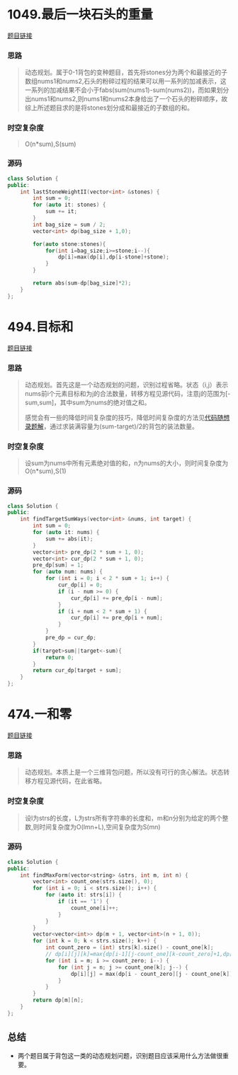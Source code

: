 # 1049.最后一块石头的重量

[题目链接](https://leetcode.cn/problems/last-stone-weight-ii/description/)

### 思路

> 动态规划。属于0-1背包的变种题目，首先将stones分为两个和最接近的子数组nums1和nums2,石头的粉碎过程的结果可以用一系列的加减表示，这一系列的加减结果不会小于fabs(sum(nums1)-sum(nums2))，而如果划分出nums1和nums2,则nums1和nums2本身给出了一个石头的粉碎顺序，故综上所述题目求的是将stones划分成和最接近的子数组的和。

### 时空复杂度

> O(n*sum),S(sum)

### 源码

```C++
class Solution {
public:
    int lastStoneWeightII(vector<int> &stones) {
        int sum = 0;
        for (auto it: stones) {
            sum += it;
        }
        int bag_size = sum / 2;
        vector<int> dp(bag_size + 1,0);

        for(auto stone:stones){
            for(int i=bag_size;i>=stone;i--){
                dp[i]=max(dp[i],dp[i-stone]+stone);
            }
        }

        return abs(sum-dp[bag_size]*2);
    }
};
```

# 494.目标和

[题目链接](https://leetcode.cn/problems/target-sum/description/)

### 思路

> 动态规划。首先这是一个动态规划的问题，识别过程省略。状态（i,j）表示nums前i个元素目标和为j的合法数量，转移方程见源代码，注意j的范围为[-sum,sum]，其中sum为nums的绝对值之和。
>
> 感觉会有一些的降低时间复杂度的技巧，降低时间复杂度的方法见[代码随想录题解](https://programmercarl.com/0494.%E7%9B%AE%E6%A0%87%E5%92%8C.html#%E6%80%9D%E8%B7%AF)，通过求装满容量为(sum-target)/2的背包的装法数量。

### 时空复杂度

> 设sum为nums中所有元素绝对值的和，n为nums的大小，则时间复杂度为O(n*sum),S(1)

### 源码

```C++
class Solution {
public:
    int findTargetSumWays(vector<int> &nums, int target) {
        int sum = 0;
        for (auto it: nums) {
            sum += abs(it);
        }
        vector<int> pre_dp(2 * sum + 1, 0);
        vector<int> cur_dp(2 * sum + 1, 0);
        pre_dp[sum] = 1;
        for (auto num: nums) {
            for (int i = 0; i < 2 * sum + 1; i++) {
                cur_dp[i] = 0;
                if (i - num >= 0) {
                    cur_dp[i] += pre_dp[i - num];
                }
                if (i + num < 2 * sum + 1) {
                    cur_dp[i] += pre_dp[i + num];
                }
            }
            pre_dp = cur_dp;
        }
        if(target>sum||target<-sum){
            return 0;
        }
        return cur_dp[target + sum];
    }
};
```

# 474.一和零

[题目链接](https://leetcode.cn/problems/ones-and-zeroes/description/)

### 思路

> 动态规划。本质上是一个三维背包问题，所以没有可行的贪心解法。状态转移方程见源代码，在此省略。

### 时空复杂度

> 设l为strs的长度，L为strs所有字符串的长度和，m和n分别为给定的两个整数,则时间复杂度为O(lmn+L),空间复杂度为S(mn)

### 源码

```C++
class Solution {
public:
    int findMaxForm(vector<string> &strs, int m, int n) {
        vector<int> count_one(strs.size(), 0);
        for (int i = 0; i < strs.size(); i++) {
            for (auto it: strs[i]) {
                if (it == '1') {
                    count_one[i]++;
                }
            }
        }
        vector<vector<int>> dp(m + 1, vector<int>(n + 1, 0));
        for (int k = 0; k < strs.size(); k++) {
            int count_zero = (int) strs[k].size() - count_one[k];
            // dp[i][j][k]=max{dp[i-1][j-count_one][k-count_zero]+1,dp[i-1][j][k]
            for (int i = m; i >= count_zero; i--) {
                for (int j = n; j >= count_one[k]; j--) {
                    dp[i][j] = max(dp[i - count_zero][j - count_one[k]] + 1, dp[i][j]);
                }
            }
        }
        return dp[m][n];
    }
};
```

## 总结

* 两个题目属于背包这一类的动态规划问题，识别题目应该采用什么方法做很重要。
